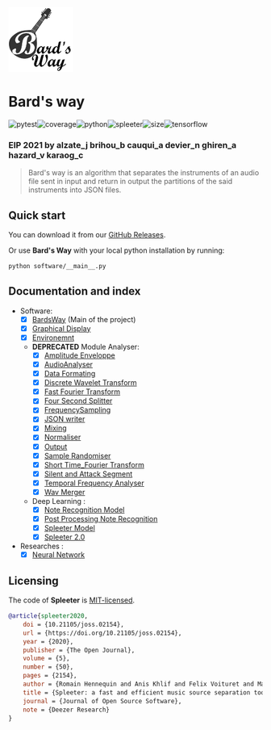 <img src="logo.svg" alt="zolpi" width="128" height="128"/><br/>

# **Bard's way** #

![pytest](https://github.com/deezer/spleeter/workflows/pytest/badge.svg)![coverage](https://img.shields.io/badge/coverage-97%25-green)![python](https://img.shields.io/badge/python-3.8-yellow)![spleeter](https://img.shields.io/badge/spleeter-2.0-blue)![size](https://img.shields.io/badge/size-too%20much-red)![tensorflow](https://camo.githubusercontent.com/7ce7d8e78ad8ddab3bea83bb9b98128528bae110/68747470733a2f2f616c65656e34322e6769746875622e696f2f6261646765732f7372632f74656e736f72666c6f772e737667)

### EIP 2021 by alzate_j brihou_b cauqui_a devier_n ghiren_a hazard_v karaog_c ###

>
> Bard's way is an algorithm that separates the instruments of an audio file sent in input
> and return in output the partitions of the said instruments into JSON files.
>

## Quick start
You can download it from our [GitHub Releases](https://github.com/brihoumb/bardsway/releases).  

Or use **Bard's Way** with your local python installation by running:
```sh
python software/__main__.py
```

## Documentation and index ##

- Software:
  - [x] [BardsWay](documentation/documentation_BardsWay.md) (Main of the project)
  - [x] [Graphical Display](documentation/documentation_GraphicalDisplay.md)
  - [x] [Environemnt](documentation/documentation_Env.md)
  - **DEPRECATED** Module Analyser:
	- [x] [Amplitude Enveloppe](documentation/documentation_AmplitudeEnvelope.md)
	- [x] [AudioAnalyser](documentation/documentation_AudioAnalyser.md)
    - [x] [Data Formating](documentation/documentation_DataFormating.md)
    - [x] [Discrete Wavelet Transform](documentation/documentation_DiscreteWaveletTransform.md)
    - [x] [Fast Fourier Transform](documentation/documentation_FastFourierTransform.md)
    - [x] [Four Second Splitter](documentation/documentation_FourSecondSpliter.md)
    - [x] [FrequencySampling](documentation/documentation_FrequencySampling.md)
    - [x] [JSON writer](documentation/documentation_JSONwriter.md)
    - [x] [Mixing](documentation/documentation_Mixing.md)
    - [x] [Normaliser](documentation/documentation_Normaliser.md)
    - [x] [Output](documentation/documentation_OutputWriter.md)
    - [x] [Sample Randomiser](documentation/documentation_SampleRandomiser.md)
    - [x] [Short Time_Fourier Transform](documentation/documentation_ShortTimeFourierTransform.md)
    - [x] [Silent and Attack Segment](documentation/documentation_SilenceAndAttackSegment.md)
    - [x] [Temporal Frequency Analyser](documentation/documentation_TemporalFrequencyAnalyser.md)
    - [x] [Wav Merger](documentation/documentation_WAVmerger.md)
  - Deep Learning :
    - [x] [Note Recognition Model](documentation/documentation_NoteRecognitionModel.md)
    - [x] [Post Processing Note Recognition](documentation/documentation_PostProcessingNoteRecognition.md)
    - [x] [Spleeter Model](documentation/documentation_SpleeterModel.md)
    - [x] [Spleeter 2.0](documentation/documentation_Spleeter2.md)
- Researches :
  - [x] [Neural Network](documentation/documentation_réseauxNeuronnauxRecoNotes.pdf)

## Licensing ##

The code of **Spleeter** is [MIT-licensed](https://github.com/deezer/spleeter/blob/master/LICENSE).
```BibTeX
@article{spleeter2020,
    doi = {10.21105/joss.02154},
    url = {https://doi.org/10.21105/joss.02154},
    year = {2020},
    publisher = {The Open Journal},
    volume = {5},
    number = {50},
    pages = {2154},
    author = {Romain Hennequin and Anis Khlif and Felix Voituret and Manuel Moussallam},
    title = {Spleeter: a fast and efficient music source separation tool with pre-trained models},
    journal = {Journal of Open Source Software},
    note = {Deezer Research}
}
```
